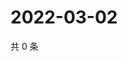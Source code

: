 # 2022-03-02

共 0 条

<!-- BEGIN WEIBO -->
<!-- 最后更新时间 Wed Mar 02 2022 04:10:18 GMT+0800 (China Standard Time) -->

<!-- END WEIBO -->
